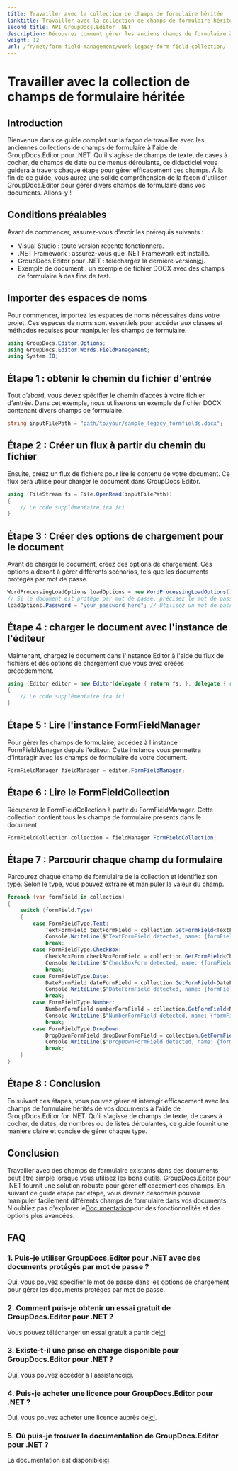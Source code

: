 ```yaml
---
title: Travailler avec la collection de champs de formulaire héritée
linktitle: Travailler avec la collection de champs de formulaire héritée
second_title: API GroupDocs.Editor .NET
description: Découvrez comment gérer les anciens champs de formulaire à l'aide de GroupDocs.Editor pour .NET avec notre guide détaillé. Parfait pour gérer les champs de texte, les cases à cocher, les dates et bien plus encore.
weight: 12
url: /fr/net/form-field-management/work-legacy-form-field-collection/
---
```


# Travailler avec la collection de champs de formulaire héritée

## Introduction
Bienvenue dans ce guide complet sur la façon de travailler avec les anciennes collections de champs de formulaire à l'aide de GroupDocs.Editor pour .NET. Qu'il s'agisse de champs de texte, de cases à cocher, de champs de date ou de menus déroulants, ce didacticiel vous guidera à travers chaque étape pour gérer efficacement ces champs. À la fin de ce guide, vous aurez une solide compréhension de la façon d'utiliser GroupDocs.Editor pour gérer divers champs de formulaire dans vos documents. Allons-y !
## Conditions préalables
Avant de commencer, assurez-vous d'avoir les prérequis suivants :
- Visual Studio : toute version récente fonctionnera.
- .NET Framework : assurez-vous que .NET Framework est installé.
-  GroupDocs.Editor pour .NET : téléchargez la dernière version[ici](https://releases.groupdocs.com/editor/net/).
- Exemple de document : un exemple de fichier DOCX avec des champs de formulaire à des fins de test.
## Importer des espaces de noms
Pour commencer, importez les espaces de noms nécessaires dans votre projet. Ces espaces de noms sont essentiels pour accéder aux classes et méthodes requises pour manipuler les champs de formulaire.
```csharp
using GroupDocs.Editor.Options;
using GroupDocs.Editor.Words.FieldManagement;
using System.IO;
```
## Étape 1 : obtenir le chemin du fichier d'entrée
Tout d’abord, vous devez spécifier le chemin d’accès à votre fichier d’entrée. Dans cet exemple, nous utiliserons un exemple de fichier DOCX contenant divers champs de formulaire.
```csharp
string inputFilePath = "path/to/your/sample_legacy_formfields.docx";
```
## Étape 2 : Créer un flux à partir du chemin du fichier
Ensuite, créez un flux de fichiers pour lire le contenu de votre document. Ce flux sera utilisé pour charger le document dans GroupDocs.Editor.
```csharp
using (FileStream fs = File.OpenRead(inputFilePath))
{
    // Le code supplémentaire ira ici
}
```
## Étape 3 : Créer des options de chargement pour le document
Avant de charger le document, créez des options de chargement. Ces options aideront à gérer différents scénarios, tels que les documents protégés par mot de passe.
```csharp
WordProcessingLoadOptions loadOptions = new WordProcessingLoadOptions();
// Si le document est protégé par mot de passe, précisez le mot de passe
loadOptions.Password = "your_password_here"; // Utilisez un mot de passe réel si nécessaire
```
## Étape 4 : charger le document avec l'instance de l'éditeur
Maintenant, chargez le document dans l'instance Editor à l'aide du flux de fichiers et des options de chargement que vous avez créées précédemment.
```csharp
using (Editor editor = new Editor(delegate { return fs; }, delegate { return loadOptions; }))
{
    // Le code supplémentaire ira ici
}
```
## Étape 5 : Lire l'instance FormFieldManager
Pour gérer les champs de formulaire, accédez à l'instance FormFieldManager depuis l'éditeur. Cette instance vous permettra d'interagir avec les champs de formulaire de votre document.
```csharp
FormFieldManager fieldManager = editor.FormFieldManager;
```
## Étape 6 : Lire le FormFieldCollection
Récupérez le FormFieldCollection à partir du FormFieldManager. Cette collection contient tous les champs de formulaire présents dans le document.
```csharp
FormFieldCollection collection = fieldManager.FormFieldCollection;
```
## Étape 7 : Parcourir chaque champ du formulaire
Parcourez chaque champ de formulaire de la collection et identifiez son type. Selon le type, vous pouvez extraire et manipuler la valeur du champ.
```csharp
foreach (var formField in collection)
{
    switch (formField.Type)
    {
        case FormFieldType.Text:
            TextFormField textFormField = collection.GetFormField<TextFormField>(formField.Name);
            Console.WriteLine($"TextFormField detected, name: {formField.Name}, value: {textFormField.Value}");
            break;
        case FormFieldType.CheckBox:
            CheckBoxForm checkBoxFormField = collection.GetFormField<CheckBoxForm>(formField.Name);
            Console.WriteLine($"CheckBoxForm detected, name: {formField.Name}, value: {checkBoxFormField.Value}");
            break;
        case FormFieldType.Date:
            DateFormField dateFormField = collection.GetFormField<DateFormField>(formField.Name);
            Console.WriteLine($"DateFormField detected, name: {formField.Name}, value: {dateFormField.Value}");
            break;
        case FormFieldType.Number:
            NumberFormField numberFormField = collection.GetFormField<NumberFormField>(formField.Name);
            Console.WriteLine($"NumberFormField detected, name: {formField.Name}, value: {numberFormField.Value}");
            break;
        case FormFieldType.DropDown:
            DropDownFormField dropDownFormField = collection.GetFormField<DropDownFormField>(formField.Name);
            Console.WriteLine($"DropDownFormField detected, name: {formField.Name}, value selected: {dropDownFormField.Value[dropDownFormField.SelectedIndex]}");
            break;
    }
}
```
## Étape 8 : Conclusion
En suivant ces étapes, vous pouvez gérer et interagir efficacement avec les champs de formulaire hérités de vos documents à l'aide de GroupDocs.Editor for .NET. Qu'il s'agisse de champs de texte, de cases à cocher, de dates, de nombres ou de listes déroulantes, ce guide fournit une manière claire et concise de gérer chaque type.
## Conclusion
 Travailler avec des champs de formulaire existants dans des documents peut être simple lorsque vous utilisez les bons outils. GroupDocs.Editor pour .NET fournit une solution robuste pour gérer efficacement ces champs. En suivant ce guide étape par étape, vous devriez désormais pouvoir manipuler facilement différents champs de formulaire dans vos documents. N'oubliez pas d'explorer le[Documentation](https://tutorials.groupdocs.com/editor/net/)pour des fonctionnalités et des options plus avancées.
## FAQ
### 1. Puis-je utiliser GroupDocs.Editor pour .NET avec des documents protégés par mot de passe ?
Oui, vous pouvez spécifier le mot de passe dans les options de chargement pour gérer les documents protégés par mot de passe.
### 2. Comment puis-je obtenir un essai gratuit de GroupDocs.Editor pour .NET ?
 Vous pouvez télécharger un essai gratuit à partir de[ici](https://releases.groupdocs.com/).
### 3. Existe-t-il une prise en charge disponible pour GroupDocs.Editor pour .NET ?
 Oui, vous pouvez accéder à l'assistance[ici](https://forum.groupdocs.com/c/editor/20).
### 4. Puis-je acheter une licence pour GroupDocs.Editor pour .NET ?
 Oui, vous pouvez acheter une licence auprès de[ici](https://purchase.groupdocs.com/buy).
### 5. Où puis-je trouver la documentation de GroupDocs.Editor pour .NET ?
La documentation est disponible[ici](https://tutorials.groupdocs.com/editor/net/).
